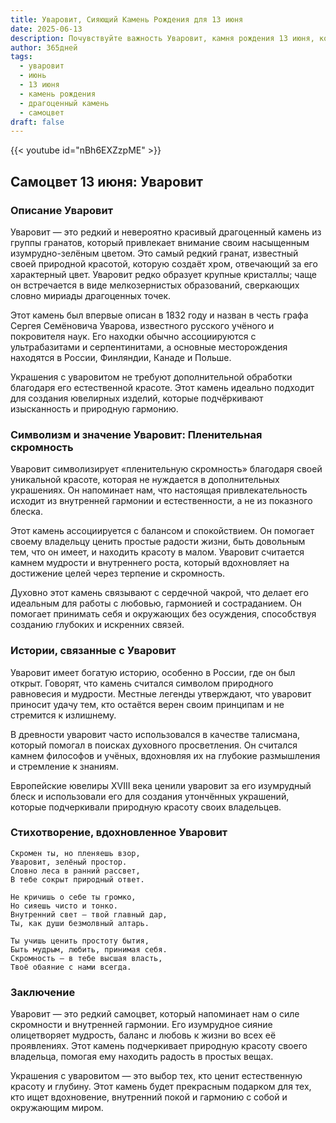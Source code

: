 ```yaml
---
title: Уваровит, Сияющий Камень Рождения для 13 июня
date: 2025-06-13
description: Почувствуйте важность Уваровит, камня рождения 13 июня, который символизирует Пленительная скромность. Пусть его красота и значение осветят ваш день.
author: 365дней
tags:
  - уваровит
  - июнь
  - 13 июня
  - камень рождения
  - драгоценный камень
  - самоцвет
draft: false
---
```


{{< youtube id="nBh6EXZzpME" >}}

## Самоцвет 13 июня: Уваровит

### Описание Уваровит

Уваровит — это редкий и невероятно красивый драгоценный камень из группы гранатов, который привлекает внимание своим насыщенным изумрудно-зелёным цветом. Это самый редкий гранат, известный своей природной красотой, которую создаёт хром, отвечающий за его характерный цвет. Уваровит редко образует крупные кристаллы; чаще он встречается в виде мелкозернистых образований, сверкающих словно мириады драгоценных точек.

Этот камень был впервые описан в 1832 году и назван в честь графа Сергея Семёновича Уварова, известного русского учёного и покровителя наук. Его находки обычно ассоциируются с ультрабазитами и серпентинитами, а основные месторождения находятся в России, Финляндии, Канаде и Польше.

Украшения с уваровитом не требуют дополнительной обработки благодаря его естественной красоте. Этот камень идеально подходит для создания ювелирных изделий, которые подчёркивают изысканность и природную гармонию.

### Символизм и значение Уваровит: Пленительная скромность

Уваровит символизирует «пленительную скромность» благодаря своей уникальной красоте, которая не нуждается в дополнительных украшениях. Он напоминает нам, что настоящая привлекательность исходит из внутренней гармонии и естественности, а не из показного блеска.

Этот камень ассоциируется с балансом и спокойствием. Он помогает своему владельцу ценить простые радости жизни, быть довольным тем, что он имеет, и находить красоту в малом. Уваровит считается камнем мудрости и внутреннего роста, который вдохновляет на достижение целей через терпение и скромность.

Духовно этот камень связывают с сердечной чакрой, что делает его идеальным для работы с любовью, гармонией и состраданием. Он помогает принимать себя и окружающих без осуждения, способствуя созданию глубоких и искренних связей.

### Истории, связанные с Уваровит

Уваровит имеет богатую историю, особенно в России, где он был открыт. Говорят, что камень считался символом природного равновесия и мудрости. Местные легенды утверждают, что уваровит приносит удачу тем, кто остаётся верен своим принципам и не стремится к излишнему.

В древности уваровит часто использовался в качестве талисмана, который помогал в поисках духовного просветления. Он считался камнем философов и учёных, вдохновляя их на глубокие размышления и стремление к знаниям.

Европейские ювелиры XVIII века ценили уваровит за его изумрудный блеск и использовали его для создания утончённых украшений, которые подчеркивали природную красоту своих владельцев.

### Стихотворение, вдохновленное Уваровит

```
Скромен ты, но пленяешь взор,  
Уваровит, зелёный простор.  
Словно леса в ранний рассвет,  
В тебе сокрыт природный ответ.

Не кричишь о себе ты громко,  
Но сияешь чисто и тонко.  
Внутренний свет — твой главный дар,  
Ты, как души безмолвный алтарь.

Ты учишь ценить простоту бытия,  
Быть мудрым, любить, принимая себя.  
Скромность — в тебе высшая власть,  
Твоё обаяние с нами всегда.
```

### Заключение

Уваровит — это редкий самоцвет, который напоминает нам о силе скромности и внутренней гармонии. Его изумрудное сияние олицетворяет мудрость, баланс и любовь к жизни во всех её проявлениях. Этот камень подчеркивает природную красоту своего владельца, помогая ему находить радость в простых вещах.

Украшения с уваровитом — это выбор тех, кто ценит естественную красоту и глубину. Этот камень будет прекрасным подарком для тех, кто ищет вдохновение, внутренний покой и гармонию с собой и окружающим миром.